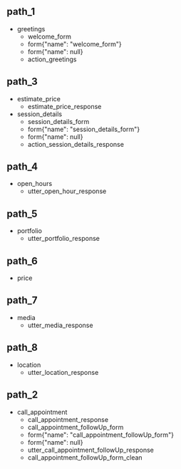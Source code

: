 ## path_1
* greetings
	- welcome_form
	- form{"name": "welcome_form"}
	- form{"name": null}
	- action_greetings

## path_3
* estimate_price
	- estimate_price_response
* session_details
	- session_details_form
	- form{"name": "session_details_form"}
	- form{"name": null}
	- action_session_details_response

## path_4
* open_hours
	- utter_open_hour_response

## path_5
* portfolio
	- utter_portfolio_response

## path_6
* price

## path_7
* media
	- utter_media_response

## path_8
* location
	- utter_location_response

## path_2
* call_appointment
	- call_appointment_response
	- call_appointment_followUp_form
	- form{"name": "call_appointment_followUp_form"}
	- form{"name": null}
	- utter_call_appointment_followUp_response
	- call_appointment_followUp_form_clean

